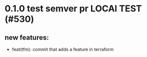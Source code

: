 # 0.1.0 test semver pr LOCAl TEST (#530)

## new features:
* feat(tfm): commit that adds a feature in terraform


